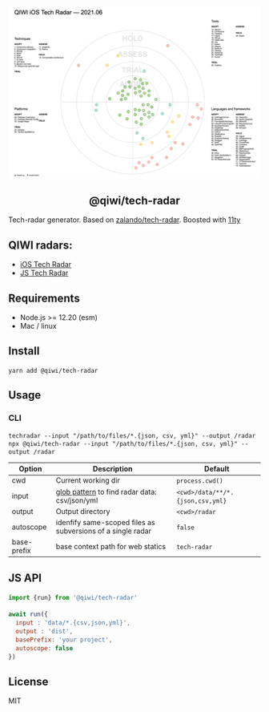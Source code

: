 <p align="center">
  <a href="https://github.com/qiwi">
    <img alt="Tech-radar" src="https://github.com/qiwi/tech-radar/blob/master/img/radar.png?raw=true?raw=true" width="546">
  </a>
</p>

<h2 align="center">
  @qiwi/tech-radar
</h2>

Tech-radar generator. Based on [zalando/tech-radar](https://github.com/zalando/tech-radar). Boosted with [11ty](https://github.com/11ty/eleventy/)

## QIWI radars:
* [iOS Tech Radar](https://qiwi.github.io/tech-radar/ios-2021-06-21/)
* [JS Tech Radar](https://qiwi.github.io/tech-radar/js-2021-06-21/)

## Requirements
* Node.js >= 12.20 (esm)
* Mac / linux

## Install
```shell
yarn add @qiwi/tech-radar
```

## Usage
### CLI
```
techradar --input "/path/to/files/*.{json, csv, yml}" --output /radar
npx @qiwi/tech-radar --input "/path/to/files/*.{json, csv, yml}" --output /radar
```

| Option | Description | Default
|---|---|---
| cwd | Current working dir | `process.cwd()`
| input | [glob pattern](https://github.com/mrmlnc/fast-glob) to find radar data: csv/json/yml | `<cwd>/data/**/*.{json,csv,yml}`
| output | Output directory | `<cwd>/radar`
| autoscope | idenfify same-scoped files as subversions of a single radar | `false`
| base-prefix | base context path for web statics | `tech-radar`

## JS API
```js
import {run} from '@qiwi/tech-radar'

await run({
  input : 'data/*.{csv,json,yml}',
  output : 'dist',
  basePrefix: 'your project',
  autoscope: false
})
```

## License
MIT
